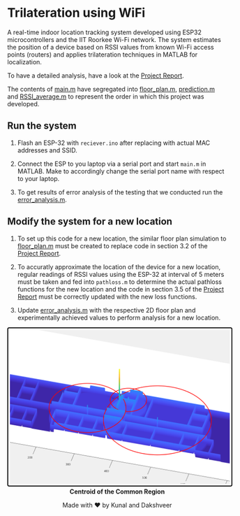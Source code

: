 # Trilateration using WiFi

A real-time indoor location tracking system developed using ESP32 microcontrollers and the IIT Roorkee Wi-Fi network. The system estimates the position of a device based on RSSI values from known Wi-Fi access points (routers) and applies trilateration techniques in MATLAB for localization.

To have a detailed analysis, have a look at the [Project Report](./ECT_104_Final_report.pdf).

The contents of [main.m](./main.m) have segregated into [floor_plan.m](./individual_sections/floor_plan.m), [prediction.m](./individual_sections/prediction.m) and [RSSI_average.m](./individual_sections/RSSI_average.m) to represent the order in which this project was developed. 

## Run the system

1. Flash an ESP-32 with `reciever.ino` after replacing with actual MAC addresses and SSID.

2. Connect the ESP to you laptop via a serial port and start `main.m` in MATLAB. Make to accordingly change the serial port name with respect to your laptop.

3. To get results of error analysis of the testing that we conducted run the [error_analysis.m](./error_analysis.m).

## Modify the system for a new location

1. To set up this code for a new location, the similar floor plan simulation to [floor_plan.m](./individual_sections/floor_plan.m) must be created to replace code in section 3.2 of the [Project Report](./ECT_104_Final_report.pdf).

2. To accuratly approximate the location of the device for a new location, regular readings of RSSI values using the ESP-32 at interval of 5 meters must be taken and fed into `pathloss.m` to determine the actual pathloss functions for the new location and the code in section 3.5 of the [Project Report](./ECT_104_Final_report.pdf) must be correctly updated with the new loss functions.

3. Update [error_analysis.m](./error_analysis.m) with the respective 2D floor plan and experimentally achieved values to perform analysis for a new location.

<p align=center>
<img src="./readme_assets/centrod.png" style="border: 2px solid #000; padding: 4px; border-radius: 4px;">
<strong>Centroid of the Common Region</strong>
<p/>


<p align=center>
Made with ❤️ by Kunal and Dakshveer
</p>